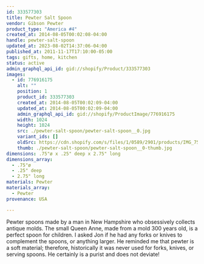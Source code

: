 ```yaml
---
id: 333577303
title: Pewter Salt Spoon
vendor: Gibson Pewter
product_type: "America #4"
created_at: 2014-08-05T00:02:08-04:00
handle: pewter-salt-spoon
updated_at: 2023-08-02T14:37:06-04:00
published_at: 2011-11-17T17:10:00-05:00
tags: gifts, home, kitchen
status: active
admin_graphql_api_id: gid://shopify/Product/333577303
images:
  - id: 776916175
    alt: ""
    position: 1
    product_id: 333577303
    created_at: 2014-08-05T00:02:09-04:00
    updated_at: 2014-08-05T00:02:09-04:00
    admin_graphql_api_id: gid://shopify/ProductImage/776916175
    width: 1024
    height: 1024
    src: ./pewter-salt-spoon/pewter-salt-spoon__0.jpg
    variant_ids: []
    oldSrc: https://cdn.shopify.com/s/files/1/0589/2901/products/IMG_7566.jpeg?v=1407211329
    thumb: ./pewter-salt-spoon/pewter-salt-spoon__0-thumb.jpg
dimensions: .75"ø x .25" deep x 2.75" long
dimensions_array:
  - .75"ø
  - .25" deep
  - 2.75" long
materials: Pewter
materials_array:
  - Pewter
provenance: USA

---
```


Pewter spoons made by a man in New Hampshire who obsessively collects antique molds. The small Queen Anne, made from a mold 300 years old, is a perfect spoon for children. I asked Jon if he had any forks or knives to complement the spoons, or anything larger. He reminded me that pewter is a soft material; therefore, historically it was never used for forks, knives, or serving spoons. He certainly is a purist and does not deviate!